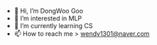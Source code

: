 - 👋 Hi, I’m DongWoo Goo
- 👀 I’m interested in MLP
- 🌱 I’m currently learning CS
- 📫 How to reach me > wendy1301@naver.com
